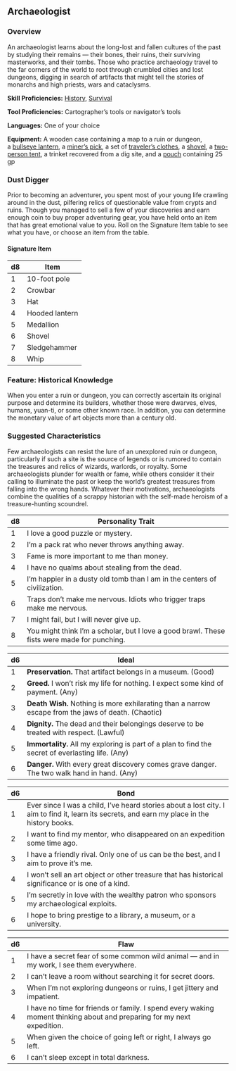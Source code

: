 ## Archaeologist

### Overview
An archaeologist learns about the long-lost and fallen cultures of the past by studying their remains — their bones, their ruins, their surviving masterworks, and their tombs. Those who practice archaeology travel to the far corners of the world to root through crumbled cities and lost dungeons, digging in search of artifacts that might tell the stories of monarchs and high priests, wars and cataclysms.

**Skill Proficiencies:** [History](https://www.dndbeyond.com/compendium/rules/basic-rules/using-ability-scores#History), [Survival](https://www.dndbeyond.com/compendium/rules/basic-rules/using-ability-scores#Survival)

**Tool Proficiencies:** Cartographer’s tools or navigator’s tools

**Languages:** One of your choice

**Equipment:** A wooden case containing a map to a ruin or dungeon, a [bullseye lantern](https://www.dndbeyond.com/equipment/lantern-bullseye), a [miner’s pick](https://www.dndbeyond.com/equipment/pick-miners), a set of [traveler’s clothes](https://www.dndbeyond.com/equipment/clothes-travelers), a [shovel](https://www.dndbeyond.com/equipment/shovel), a [two-person tent](https://www.dndbeyond.com/equipment/tent-two-person), a trinket recovered from a dig site, and a [pouch](https://www.dndbeyond.com/equipment/pouch) containing 25 gp

### Dust Digger

Prior to becoming an adventurer, you spent most of your young life crawling around in the dust, pilfering relics of questionable value from crypts and ruins. Though you managed to sell a few of your discoveries and earn enough coin to buy proper adventuring gear, you have held onto an item that has great emotional value to you. Roll on the Signature Item table to see what you have, or choose an item from the table.

#### Signature Item

| d8  | Item           |
| --- | -------------- |
| 1   | 10-foot pole   |
| 2   | Crowbar        |
| 3   | Hat            |
| 4   | Hooded lantern |
| 5   | Medallion      |
| 6   | Shovel         |
| 7   | Sledgehammer   |
| 8   | Whip           | 

### Feature: Historical Knowledge

When you enter a ruin or dungeon, you can correctly ascertain its original purpose and determine its builders, whether those were dwarves, elves, humans, yuan-ti, or some other known race. In addition, you can determine the monetary value of art objects more than a century old.

### Suggested Characteristics

Few archaeologists can resist the lure of an unexplored ruin or dungeon, particularly if such a site is the source of legends or is rumored to contain the treasures and relics of wizards, warlords, or royalty. Some archaeologists plunder for wealth or fame, while others consider it their calling to illuminate the past or keep the world’s greatest treasures from falling into the wrong hands. Whatever their motivations, archaeologists combine the qualities of a scrappy historian with the self-made heroism of a treasure-hunting scoundrel.

| d8  | Personality Trait                                                                           |
| --- | ------------------------------------------------------------------------------------------- |
| 1   | I love a good puzzle or mystery.                                                            |
| 2   | I’m a pack rat who never throws anything away.                                              |
| 3   | Fame is more important to me than money.                                                    |
| 4   | I have no qualms about stealing from the dead.                                              |
| 5   | I’m happier in a dusty old tomb than I am in the centers of civilization.                   |
| 6   | Traps don’t make me nervous. Idiots who trigger traps make me nervous.                      |
| 7   | I might fail, but I will never give up.                                                     |
| 8   | You might think I’m a scholar, but I love a good brawl. These fists were made for punching. |

| d6  | Ideal                                                                                               |
| --- | --------------------------------------------------------------------------------------------------- |
| 1   | **Preservation.** That artifact belongs in a museum. (Good)                                         |
| 2   | **Greed.** I won’t risk my life for nothing. I expect some kind of payment. (Any)                   |
| 3   | **Death Wish.** Nothing is more exhilarating than a narrow escape from the jaws of death. (Chaotic) |
| 4   | **Dignity.** The dead and their belongings deserve to be treated with respect. (Lawful)             |
| 5   | **Immortality.** All my exploring is part of a plan to find the secret of everlasting life. (Any)   |
| 6   | **Danger.** With every great discovery comes grave danger. The two walk hand in hand. (Any)         |

| d6  | Bond                                                                                                                                         |
| --- | -------------------------------------------------------------------------------------------------------------------------------------------- |
| 1   | Ever since I was a child, I’ve heard stories about a lost city. I aim to find it, learn its secrets, and earn my place in the history books. |
| 2   | I want to find my mentor, who disappeared on an expedition some time ago.                                                                    |
| 3   | I have a friendly rival. Only one of us can be the best, and I aim to prove it’s me.                                                         |
| 4   | I won’t sell an art object or other treasure that has historical significance or is one of a kind.                                           |
| 5   | I’m secretly in love with the wealthy patron who sponsors my archaeological exploits.                                                        |
| 6   | I hope to bring prestige to a library, a museum, or a university.                                                                            |

| d6  | Flaw                                                                                                                   |
| --- | ---------------------------------------------------------------------------------------------------------------------- |
| 1   | I have a secret fear of some common wild animal — and in my work, I see them everywhere.                               |
| 2   | I can’t leave a room without searching it for secret doors.                                                            |
| 3   | When I’m not exploring dungeons or ruins, I get jittery and impatient.                                                 |
| 4   | I have no time for friends or family. I spend every waking moment thinking about and preparing for my next expedition. |
| 5   | When given the choice of going left or right, I always go left.                                                        |
| 6   | I can’t sleep except in total darkness.                                                                                |